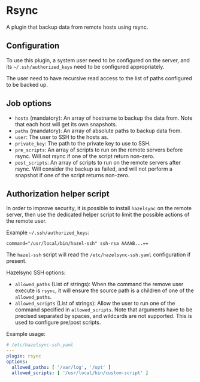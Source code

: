 # Rsync

A plugin that backup data from remote hosts using rsync.

## Configuration

To use this plugin, a system user need to be configured on the server, and its `~/.ssh/authorized_keys` need to be configured appropriately.

The user need to have recursive read access to the list of paths configured to be backed up.

## Job options

* `hosts` (mandatory): An array of hostname to backup the data from. Note that each host will get
  its own snapshots.
* `paths` (mandatory): An array of absolute paths to backup data from.
* `user`: The user to SSH to the hosts as.
* `private_key`: The path to the private key to use to SSH.
* `pre_scripts`: An array of scripts to run on the remote servers before rsync. Will not rsync if
  one of the script return non-zero.
* `post_scripts`: An array of scripts to run on the remote servers after rsync. Will consider the
  backup as failed, and will not perform a snapshot if one of the script returns non-zero.

## Authorization helper script

In order to improve security, it is possible to install `hazelsync` on the remote server, then use
the dedicated helper script to limit the possible actions of the remote user.

Example `~/.ssh/authorized_keys`:
```
command="/usr/local/bin/hazel-ssh" ssh-rsa AAAAB...==
```

The `hazel-ssh` script will read the `/etc/hazelsync-ssh.yaml` configuration if present.

Hazelsync SSH options:
* `allowed_paths` (List of strings): When the command the remove user execute is `rsync`, it will ensure the source path is a children of one of the `allowed_paths`.
* `allowed_scripts` (List of strings): Allow the user to run one of the command specified in `allowed_scripts`. Note that arguments have to be precised separated by spaces, and wildcards are not supported. This is used to configure pre/post scripts.

Example usage:
```yaml
# /etc/hazelsync-ssh.yaml
---
plugin: rsync
options:
  allowed_paths: [ '/var/log', '/opt' ]
  allowed_scripts: [ '/usr/local/bin/custom-script' ]
```
